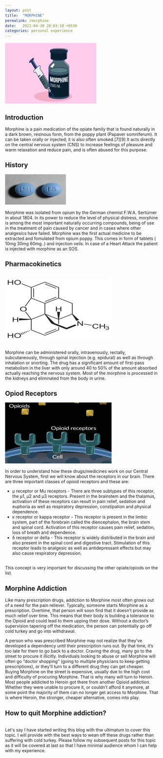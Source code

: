 ```yaml
---
layout: post
title:  "MORPHINE"
permalink: /morphine
date:   2021-04-30 20:03:18 +0530
categories: personal experience
---
```

<img src="/images/morp.png" width="300" height="200">
<H2>Introduction</H2>
Morphine is a pain medication of the opiate family that is found naturally in a dark brown, resinous form, from the poppy plant (Papaver somniferum). It can be taken orally or injected; it is also often smoked.[7][9] It acts directly on the central nervous system (CNS) to increase feelings of pleasure and warm relaxation and reduce pain, and is often abused for this purpose.

<H2>History</H2>
<img src="/images/ms.jpg" width="200" height="100">

Morphine was isolated from opium by the German chemist F.W.A. Sertürner in about 1804. In its power to reduce the level of physical distress, morphine is among the most important naturally occurring compounds, being of use in the treatment of pain caused by cancer and in cases where other analgesics have failed.
Morphine was the first actual medicine to be extracted and fomulated from opium poppy. This comes in form of tablets ( 10mg 30mg 60mg..) and injection veils.
In case of a Heart Attack  the patient is injected with morphine as an SOS.

<H2>Pharmacokinetics</H2>
<br>
<img src="/images/morph.png" width="350" height="200">

<br>Morphine can be administered orally, intravenously, rectally, subcutaneously, through spinal injection (e.g. epidural) as well as through inhalation or snorting. The drug has a significant amount of first-pass metabolism in the liver with only around 40 to 50% of the amount absorbed actually reaching the nervous system. Most of the morphine is processed in the kidneys and eliminated from the body in urine.

<H2>Opiod Receptors</H2>

<img src="/images/recep.gif" width="350" height="200">

In order to understand how these drugs/medicines work on our Central Nervous System, first we will know about the receptors in our brain.
There are three important classes of opioid receptors and these are:

<ul><li>μ receptor or Mu receptors - There are three subtypes of this receptor, the μ1, μ2 and μ3 receptors. Present in the brainstem and the thalamus, activation of these receptors can result in pain relief, sedation and euphoria as well as respiratory depression, constipation and physical dependence.</li>
<li>κ receptor or kappa receptor - This receptor is present in the limbic system, part of the forebrain called the diencephalon, the brain stem and spinal cord. Activation of this receptor causes pain relief, sedation, loss of breath and dependence.</li>
<li>δ receptor or delta - This receptor is widely distributed in the brain and also present in the spinal cord and digestive tract. Stimulation of this receptor leads to analgesic as well as antidepressant effects but may also cause respiratory depression.</li></ul>

<br>This concept is very important for discussing the other opiate/opiods on the list.


<H2>Morphine Addiction</H2>
Like many prescription drugs, addiction to Morphine most often grows out of a need for the pain reliever. Typically, someone starts Morphine as a prescription. Overtime, that person will soon find that it doesn’t provide as much relief over time. This means that their body is building a tolerance to the Opioid and could lead to them upping their dose. Without a doctor’s supervision tapering off the medication, the person can potentially go off cold turkey and go into withdrawal.

A person who was prescribed Morphine may not realize that they’ve developed a dependency until their prescription runs out. By that time, it’s too late for them to go back to a doctor. Craving the drug, many go to the street to procure it illicitly. Individuals looking to abuse or sell Morphine will often go “doctor shopping” (going to multiple physicians to keep getting prescriptions), or they’ll turn to a different drug they can get cheaper. Buying Morphine on the street is expensive, usually due to the high cost and difficulty of procuring Morphine. That is why many will turn to Heroin. Most people addicted to Heroin got there from another Opioid addiction. Whether they were unable to procure it, or couldn’t afford it anymore, at some point the majority of them can no longer get access to Morphine. That is where Heroin, the stronger, cheaper alternative, comes into play.
<br>
<H2>How to quit Morphine addiction? </H2>
<br>Let's say I have started writing this blog with thw ultimatum to cover this topic.
I will provide with the best ways to wean off these drugs rather than suffering with cold turkey.
Please follow my subsequent posts for this topic as it will be covered at last so that I have minimal audience whom I can help with my experience.